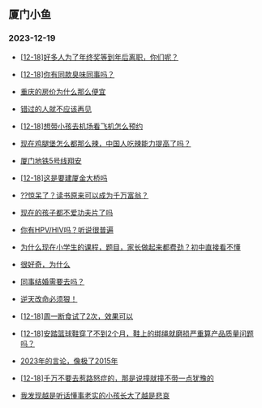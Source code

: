 ## 厦门小鱼 
### 2023-12-19

+ [[12-18]好多人为了年终奖等到年后离职，你们呢？](http://bbs.xmfish.com/read-htm-tid-18122465.html)

+ [[12-18]你有同款臭味同事吗？](http://bbs.xmfish.com/read-htm-tid-18122416.html)

+ [重庆的房价为什么那么便宜](http://bbs.xmfish.com/read-htm-tid-18122556.html)

+ [错过的人就不应该再见](http://bbs.xmfish.com/read-htm-tid-18122491.html)

+ [[12-18]想带小孩去机场看飞机怎么预约](http://bbs.xmfish.com/read-htm-tid-18122501.html)

+ [现在鸡腿堡怎么都那么辣，中国人吃辣能力提高了吗？](http://bbs.xmfish.com/read-htm-tid-18122496.html)

+ [厦门地铁5号线翔安](http://bbs.xmfish.com/read-htm-tid-18122372.html)

+ [[12-18]这是要建厦金大桥吗](http://bbs.xmfish.com/read-htm-tid-18122542.html)

+ [??惊呆了？读书原来可以成为千万富翁？](http://bbs.xmfish.com/read-htm-tid-18122378.html)

+ [现在的孩子都不爱功夫片了吗](http://bbs.xmfish.com/read-htm-tid-18122561.html)

+ [你有HPV/HIV吗？听说很普遍](http://bbs.xmfish.com/read-htm-tid-18122399.html)

+ [为什么现在小学生的课程，题目，家长做起来都费劲？初中直接看不懂](http://bbs.xmfish.com/read-htm-tid-18122411.html)

+ [很好奇，为什么](http://bbs.xmfish.com/read-htm-tid-18122584.html)

+ [同事结婚需要去吗？](http://bbs.xmfish.com/read-htm-tid-18122543.html)

+ [逆天改命必须狠！](http://bbs.xmfish.com/read-htm-tid-18122519.html)

+ [[12-18]周一断食试了2次，效果可以](http://bbs.xmfish.com/read-htm-tid-18122696.html)

+ [[12-18]安踏篮球鞋穿了不到2个月，鞋上的绑绳就磨损严重算产品质量问题吗？](http://bbs.xmfish.com/read-htm-tid-18122552.html)

+ [2023年的言论，像极了2015年](http://bbs.xmfish.com/read-htm-tid-18122808.html)

+ [[12-18]千万不要去惹路怒症的，那是说撞就撞不带一点犹豫的](http://bbs.xmfish.com/read-htm-tid-18122753.html)

+ [我发现越是听话懂事老实的小孩长大了越是悲哀](http://bbs.xmfish.com/read-htm-tid-18122781.html)


